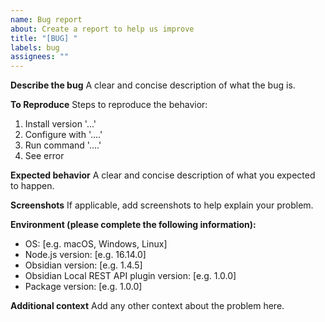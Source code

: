 ```yaml
---
name: Bug report
about: Create a report to help us improve
title: "[BUG] "
labels: bug
assignees: ""
---
```


**Describe the bug**
A clear and concise description of what the bug is.

**To Reproduce**
Steps to reproduce the behavior:

1. Install version '...'
2. Configure with '....'
3. Run command '....'
4. See error

**Expected behavior**
A clear and concise description of what you expected to happen.

**Screenshots**
If applicable, add screenshots to help explain your problem.

**Environment (please complete the following information):**

- OS: [e.g. macOS, Windows, Linux]
- Node.js version: [e.g. 16.14.0]
- Obsidian version: [e.g. 1.4.5]
- Obsidian Local REST API plugin version: [e.g. 1.0.0]
- Package version: [e.g. 1.0.0]

**Additional context**
Add any other context about the problem here.
